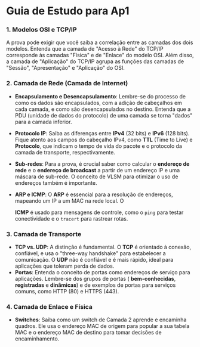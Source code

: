 # Guia de Estudo para Ap1
### **1. Modelos OSI e TCP/IP**

A prova pode exigir que você saiba a correlação entre as camadas dos dois modelos. 
Entenda que a camada de "Acesso à Rede" do TCP/IP corresponde às camadas "Física" e de "Enlace" do modelo OSI. Além disso, a camada de "Aplicação" do TCP/IP agrupa as funções das camadas de "Sessão", "Apresentação" e "Aplicação" do OSI.

### **2. Camada de Rede (Camada de Internet)**

- **Encapsulamento e Desencapsulamento**: Lembre-se do processo de como os dados são encapsulados, com a adição de cabeçalhos em cada camada, e como são desencapsulados no destino. Entenda que a PDU (unidade de dados do protocolo) de uma camada se torna "dados" para a camada inferior.
- **Protocolo IP**: Saiba as diferenças entre **IPv4** (32 bits) e **IPv6** (128 bits). Fique atento aos campos do cabeçalho IPv4, como **TTL** (Time to Live) e **Protocolo**, que indicam o tempo de vida do pacote e o protocolo da camada de transporte, respectivamente.
- **Sub-redes**: Para a prova, é crucial saber como calcular o **endereço de rede** e o **endereço de broadcast** a partir de um endereço IP e uma máscara de sub-rede. O conceito de VLSM para otimizar o uso de endereços também é importante.
- **ARP e ICMP**: O **ARP** é essencial para a resolução de endereços, mapeando um IP a um MAC na rede local. O
    
    **ICMP** é usado para mensagens de controle, como o `ping` para testar conectividade e o `tracert` para rastrear rotas.
    

### **3. Camada de Transporte**

- **TCP vs. UDP**: A distinção é fundamental. O **TCP** é orientado à conexão, confiável, e usa o "three-way handshake" para estabelecer a comunicação. O **UDP** não é confiável e é mais rápido, ideal para aplicações que toleram perda de dados.
- **Portas**: Entenda o conceito de portas como endereços de serviço para aplicações. Lembre-se dos grupos de portas ( **bem-conhecidas**, **registradas** e **dinâmicas**) e de exemplos de portas para serviços comuns, como HTTP (80) e HTTPS (443).

### **4. Camada de Enlace e Física**

- **Switches**: Saiba como um switch de Camada 2 aprende e encaminha quadros. Ele usa o endereço MAC de origem para popular a sua tabela MAC e o endereço MAC de destino para tomar decisões de encaminhamento.
